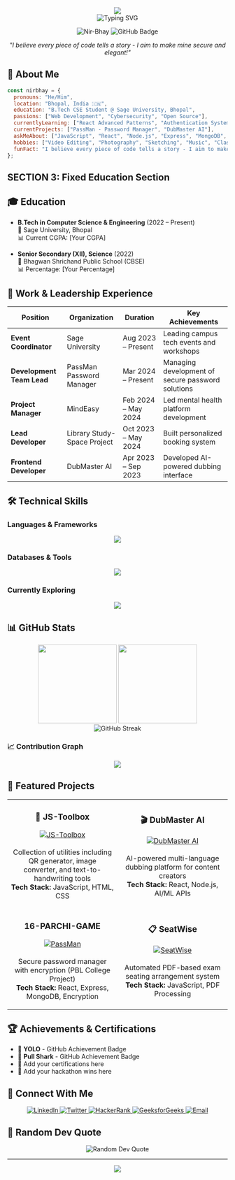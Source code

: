 <div align="center">
  <img src="https://capsule-render.vercel.app/api?type=waving&color=gradient&height=256&section=header&text=Hi%20there,%20I'm%20Nirbhay!&fontSize=75&animation=fadeIn&fontAlignY=38&desc=Welcome%20to%20my%20linkedin%20Profile&descAlignY=51&descAlign=62" />
</div>

<div align="center">
  <img src="https://readme-typing-svg.herokuapp.com?font=Fira+Code&weight=600&size=28&pause=1000&color=0366D6&center=true&vCenter=true&random=false&width=600&lines=B.Tech+CSE+Student+%40+Sage+University;Web+Developer+%7C+Cybersecurity+Enthusiast;Open+Source+Contributor;Building+Secure+%26+Elegant+Solutions" alt="Typing SVG" />
</div>

<p align="center">
  <img src="https://komarev.com/ghpvc/?username=Nir-Bhay&label=Profile%20views&color=0e75b6&style=flat" alt="Nir-Bhay" />
  <img src="https://img.shields.io/github/followers/Nir-Bhay?label=Followers&style=social" alt="GitHub Badge">
</p>

<p align="center">
  <em>"I believe every piece of code tells a story - I aim to make mine secure and elegant!"</em>
</p>

## 🧠 About Me

```javascript
const nirbhay = {
  pronouns: "He/Him",
  location: "Bhopal, India 🇮🇳",
  education: "B.Tech CSE Student @ Sage University, Bhopal",
  passions: ["Web Development", "Cybersecurity", "Open Source"],
  currentlyLearning: ["React Advanced Patterns", "Authentication Systems", "Ethical Hacking"],
  currentProjects: ["PassMan - Password Manager", "DubMaster AI"],
  askMeAbout: ["JavaScript", "React", "Node.js", "Express", "MongoDB", "Security"],
  hobbies: ["Video Editing", "Photography", "Sketching", "Music", "Classic Films"],
  funFact: "I believe every piece of code tells a story - I aim to make mine secure and elegant!"
};
```

## SECTION 3: Fixed Education Section


## 🎓 Education

- **B.Tech in Computer Science & Engineering** (2022 – Present)  
  🏫 Sage University, Bhopal  
  📊 Current CGPA: [Your CGPA]

- **Senior Secondary (XII), Science** (2022)  
  🏫 Bhagwan Shrichand Public School (CBSE)  
  📊 Percentage: [Your Percentage]
  
## 💼 Work & Leadership Experience

| Position | Organization | Duration | Key Achievements |
|----------|-------------|----------|------------------|
| **Event Coordinator** | Sage University | Aug 2023 – Present | Leading campus tech events and workshops |
| **Development Team Lead** | PassMan Password Manager | Mar 2024 – Present | Managing development of secure password solutions |
| **Project Manager** | MindEasy | Feb 2024 – May 2024 | Led mental health platform development |
| **Lead Developer** | Library Study-Space Project | Oct 2023 – May 2024 | Built personalized booking system |
| **Frontend Developer** | DubMaster AI | Apr 2023 – Sep 2023 | Developed AI-powered dubbing interface |

## 🛠️ Technical Skills

### Languages & Frameworks
<div align="center">
  <img src="https://skillicons.dev/icons?i=html,css,js,react,nodejs,express,java,cpp" />
</div>

### Databases & Tools
<div align="center">
  <img src="https://skillicons.dev/icons?i=mongodb,mysql,git,github,vscode,postman,figma" />
</div>

### Currently Exploring
<div align="center">
  <img src="https://skillicons.dev/icons?i=typescript,nextjs,docker,aws,python" />
</div>

## 📊 GitHub Stats

<div align="center">
  <img height="180em" src="https://github-readme-stats.vercel.app/api?username=Nir-Bhay&show_icons=true&theme=radical&include_all_commits=true&count_private=true"/>
  <img height="180em" src="https://github-readme-stats.vercel.app/api/top-langs/?username=Nir-Bhay&layout=compact&langs_count=8&theme=radical"/>
</div>

<div align="center">
  <img src="https://github-readme-streak-stats.herokuapp.com/?user=Nir-Bhay&theme=radical" alt="GitHub Streak" />
</div>

### 📈 Contribution Graph
<div align="center">
  <img src="https://github-readme-activity-graph.vercel.app/graph?username=Nir-Bhay&theme=redical" />
</div>

## 🚀 Featured Projects

<table>
  <tr>
    <td width="50%">
      <h3 align="center">🔧 JS-Toolbox</h3>
      <p align="center">
        <a href="https://github.com/Nir-Bhay/JS-Toolbox">
          <img src="https://github-readme-stats.vercel.app/api/pin/?username=Nir-Bhay&repo=JS-Toolbox---Find-you-best-tools&theme=radical" alt="JS-Toolbox"/>
        </a>
        <br><br>
        Collection of utilities including QR generator, image converter, and text-to-handwriting tools
        <br>
        <strong>Tech Stack:</strong> JavaScript, HTML, CSS
      </p>
    </td>
    <td width="50%">
      <h3 align="center">🎬 DubMaster AI</h3>
      <p align="center">
        <a href="https://github.com/Nir-Bhay/DubMaster-AI">
          <img src="https://github-readme-stats.vercel.app/api/pin/?username=Nir-Bhay&repo=DubMaster-AI&theme=radical" alt="DubMaster AI"/>
        </a>
        <br><br>
        AI-powered multi-language dubbing platform for content creators
        <br>
        <strong>Tech Stack:</strong> React, Node.js, AI/ML APIs
      </p>
    </td>
  </tr>
  <tr>
    <td width="50%">
      <h3 align="center"> 16-PARCHI-GAME</h3>
      <p align="center">
        <a href="https://github.com/Nir-Bhay/16-PARCHI-GAME">
          <img src="https://github-readme-stats.vercel.app/api/pin/?username=Nir-Bhay&repo=16-PARCHI-GAME&theme=radical" alt="PassMan"/>
        </a>
        <br><br>
        Secure password manager with encryption (PBL College Project)
        <br>
        <strong>Tech Stack:</strong> React, Express, MongoDB, Encryption
      </p>
    </td>
    <td width="50%">
      <h3 align="center">📋 SeatWise</h3>
      <p align="center">
        <a href="https://github.com/Nir-Bhay/SeatWise">
          <img src="https://github-readme-stats.vercel.app/api/pin/?username=Nir-Bhay&repo=SeatWise&theme=radical" alt="SeatWise"/>
        </a>
        <br><br>
        Automated PDF-based exam seating arrangement system
        <br>
        <strong>Tech Stack:</strong> JavaScript, PDF Processing
      </p>
    </td>
  </tr>
</table>

## 🏆 Achievements & Certifications

- 🥇 **YOLO** - GitHub Achievement Badge
- 🦈 **Pull Shark** - GitHub Achievement Badge
- 📜 Add your certifications here
- 🏅 Add your hackathon wins here

## 🤝 Connect With Me

<div align="center">
  <a href="https://linkedin.com/in/nirbhay-hiwse-b4036a234">
    <img src="https://img.shields.io/badge/LinkedIn-0077B5?style=for-the-badge&logo=linkedin&logoColor=white" alt="LinkedIn" />
  </a>
  <a href="https://twitter.com/nirbhay_987">
    <img src="https://img.shields.io/badge/Twitter-1DA1F2?style=for-the-badge&logo=twitter&logoColor=white" alt="Twitter" />
  </a>
  <a href="https://www.hackerrank.com/[your-username]">
    <img src="https://img.shields.io/badge/HackerRank-00EA64?style=for-the-badge&logo=hackerrank&logoColor=black" alt="HackerRank" />
  </a>
  <a href="https://auth.geeksforgeeks.org/user/[your-username]">
    <img src="https://img.shields.io/badge/GeeksforGeeks-298D46?style=for-the-badge&logo=geeksforgeeks&logoColor=white" alt="GeeksforGeeks" />
  </a>
  <a href="mailto:[your-email]">
    <img src="https://img.shields.io/badge/Email-D14836?style=for-the-badge&logo=gmail&logoColor=white" alt="Email" />
  </a>
</div>

## 💭 Random Dev Quote

<div align="center">
  <img src="https://quotes-github-readme.vercel.app/api?type=horizontal&theme=radical" alt="Random Dev Quote" />
</div>

---

<div align="center">
  <img src="https://capsule-render.vercel.app/api?type=waving&color=gradient&height=100&section=footer" />
</div>
